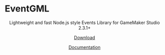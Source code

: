 # EventGML
<p align="center"> Lightweight and fast Node.js style Events Library for GameMaker Studio 2.3.1+</p>

<p align="center"><a href="https://github.com/Soves/EventGML/releases">Download</a></p>
<p align="center"><a href="https://github.com/Soves/EventGML/wiki">Documentation</a></p>
